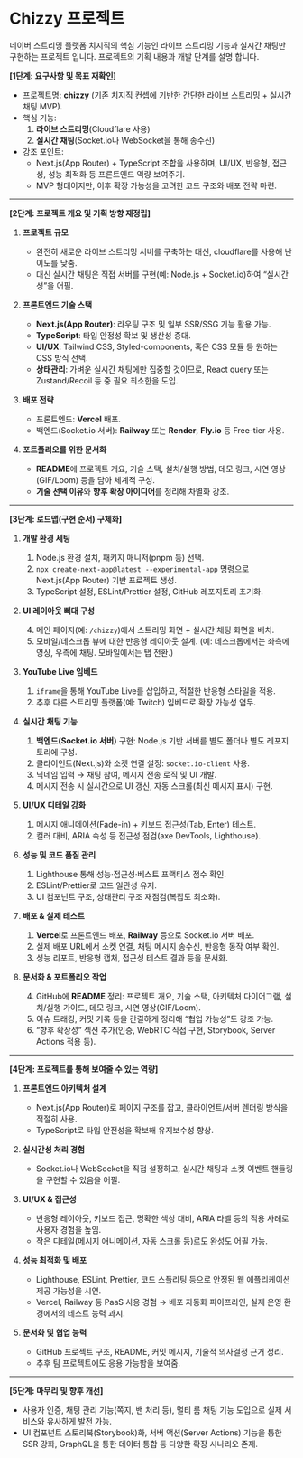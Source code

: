 # Chizzy 프로젝트
네이버 스트리밍 플랫폼 치지직의 핵심 기능인 라이브 스트리밍 기능과 실시간 채팅만 구현하는 프로젝트 입니다. 프로젝트의 기획 내용과 개발 단계를 설명 합니다.

**\[1단계: 요구사항 및 목표 재확인\]**

- 프로젝트명: **chizzy** (기존 치지직 컨셉에 기반한 간단한 라이브 스트리밍 + 실시간 채팅 MVP).
- 핵심 기능:
    1. **라이브 스트리밍**(Cloudflare 사용)
    2. **실시간 채팅**(Socket.io나 WebSocket을 통해 송수신)
- 강조 포인트:
    - Next.js(App Router) + TypeScript 조합을 사용하며, UI/UX, 반응형, 접근성, 성능 최적화 등 프론트엔드 역량 보여주기.
    - MVP 형태이지만, 이후 확장 가능성을 고려한 코드 구조와 배포 전략 마련.


---

**\[2단계: 프로젝트 개요 및 기획 방향 재정립\]**

1. **프로젝트 규모**
    
    - 완전히 새로운 라이브 스트리밍 서버를 구축하는 대신, cloudflare를 사용해 난이도를 낮춤.
    - 대신 실시간 채팅은 직접 서버를 구현(예: Node.js + Socket.io)하여 “실시간성”을 어필.
2. **프론트엔드 기술 스택**
    
    - **Next.js(App Router)**: 라우팅 구조 및 일부 SSR/SSG 기능 활용 가능.
    - **TypeScript**: 타입 안정성 확보 및 생산성 증대.
    - **UI/UX**: Tailwind CSS, Styled-components, 혹은 CSS 모듈 등 원하는 CSS 방식 선택.
    - **상태관리**: 가벼운 실시간 채팅에만 집중할 것이므로, React query 또는 Zustand/Recoil 등 중 필요 최소한을 도입.
3. **배포 전략**
    
    - 프론트엔드: **Vercel** 배포.
    - 백엔드(Socket.io 서버): **Railway** 또는 **Render**, **Fly.io** 등 Free-tier 사용.
4. **포트폴리오를 위한 문서화**
    
    - **README**에 프로젝트 개요, 기술 스택, 설치/실행 방법, 데모 링크, 시연 영상(GIF/Loom) 등을 담아 체계적 구성.
    - **기술 선택 이유**와 **향후 확장 아이디어**를 정리해 차별화 강조.

---

**\[3단계: 로드맵(구현 순서) 구체화\]**

1. **개발 환경 세팅**
    
    1. Node.js 환경 설치, 패키지 매니저(pnpm 등) 선택.
    2. `npx create-next-app@latest --experimental-app` 명령으로 Next.js(App Router) 기반 프로젝트 생성.
    3. TypeScript 설정, ESLint/Prettier 설정, GitHub 레포지토리 초기화.
2. **UI 레이아웃 뼈대 구성**
    
    4. 메인 페이지(예: `/chizzy`)에서 스트리밍 화면 + 실시간 채팅 화면을 배치.
    5. 모바일/데스크톱 뷰에 대한 반응형 레이아웃 설계. (예: 데스크톱에서는 좌측에 영상, 우측에 채팅. 모바일에서는 탭 전환.)
3. **YouTube Live 임베드**
    
    1. `iframe`을 통해 YouTube Live를 삽입하고, 적절한 반응형 스타일을 적용.
    2. 추후 다른 스트리밍 플랫폼(예: Twitch) 임베드로 확장 가능성 염두.
4. **실시간 채팅 기능**
    
    1. **백엔드(Socket.io 서버)** 구현: Node.js 기반 서버를 별도 폴더나 별도 레포지토리에 구성.
    2. 클라이언트(Next.js)와 소켓 연결 설정: `socket.io-client` 사용.
    3. 닉네임 입력 → 채팅 참여, 메시지 전송 로직 및 UI 개발.
    4. 메시지 전송 시 실시간으로 UI 갱신, 자동 스크롤(최신 메시지 표시) 구현.
5. **UI/UX 디테일 강화**
    
    1. 메시지 애니메이션(Fade-in) + 키보드 접근성(Tab, Enter) 테스트.
    2. 컬러 대비, ARIA 속성 등 접근성 점검(axe DevTools, Lighthouse).
6. **성능 및 코드 품질 관리**
    
    1. Lighthouse 통해 성능·접근성·베스트 프랙티스 점수 확인.
    2. ESLint/Prettier로 코드 일관성 유지.
    3. UI 컴포넌트 구조, 상태관리 구조 재점검(복잡도 최소화).
7. **배포 & 실제 테스트**
    
    1. **Vercel**로 프론트엔드 배포, **Railway** 등으로 Socket.io 서버 배포.
    2. 실제 배포 URL에서 소켓 연결, 채팅 메시지 송수신, 반응형 동작 여부 확인.
    3. 성능 리포트, 반응형 캡처, 접근성 테스트 결과 등을 문서화.
8. **문서화 & 포트폴리오 작업**
    
    4. GitHub에 **README** 정리: 프로젝트 개요, 기술 스택, 아키텍처 다이어그램, 설치/실행 가이드, 데모 링크, 시연 영상(GIF/Loom).
    5. 이슈 트래킹, 커밋 기록 등을 간결하게 정리해 “협업 가능성”도 강조 가능.
    6. “향후 확장성” 섹션 추가(인증, WebRTC 직접 구현, Storybook, Server Actions 적용 등).

---

**\[4단계: 프로젝트를 통해 보여줄 수 있는 역량\]**

1. **프론트엔드 아키텍처 설계**
    
    - Next.js(App Router)로 페이지 구조를 잡고, 클라이언트/서버 렌더링 방식을 적절히 사용.
    - TypeScript로 타입 안전성을 확보해 유지보수성 향상.
2. **실시간성 처리 경험**
    
    - Socket.io나 WebSocket을 직접 설정하고, 실시간 채팅과 소켓 이벤트 핸들링을 구현할 수 있음을 어필.
3. **UI/UX & 접근성**
    
    - 반응형 레이아웃, 키보드 접근, 명확한 색상 대비, ARIA 라벨 등의 적용 사례로 사용자 경험을 높임.
    - 작은 디테일(메시지 애니메이션, 자동 스크롤 등)로도 완성도 어필 가능.
4. **성능 최적화 및 배포**
    
    - Lighthouse, ESLint, Prettier, 코드 스플리팅 등으로 안정된 웹 애플리케이션 제공 가능성을 시연.
    - Vercel, Railway 등 PaaS 사용 경험 → 배포 자동화 파이프라인, 실제 운영 환경에서의 테스트 능력 과시.
5. **문서화 및 협업 능력**
    
    - GitHub 프로젝트 구조, README, 커밋 메시지, 기술적 의사결정 근거 정리.
    - 추후 팀 프로젝트에도 응용 가능함을 보여줌.

---

**\[5단계: 마무리 및 향후 개선\]**

- 사용자 인증, 채팅 관리 기능(쪽지, 밴 처리 등), 멀티 룸 채팅 기능 도입으로 실제 서비스와 유사하게 발전 가능.
- UI 컴포넌트 스토리북(Storybook)화, 서버 액션(Server Actions) 기능을 통한 SSR 강화, GraphQL을 통한 데이터 통합 등 다양한 확장 시나리오 존재.